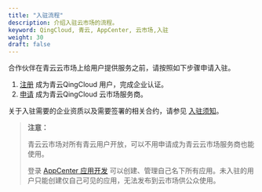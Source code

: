 ```yaml
---
title: "入驻流程"
description: 介绍入驻云市场的流程。
keyword: QingCloud, 青云, AppCenter, 云市场,入驻
weight: 30
draft: false
---
```


合作伙伴在青云云市场上给用户提供服务之前，请按照如下步骤申请入驻。

1. [注册](https://console.qingcloud.com/signup) 成为青云QingCloud 用户，完成企业认证。
2. [申请](https://appcenter.qingcloud.com/apply) 成为青云QingCloud 云市场服务商。

关于入驻需要的企业资质以及需要签署的相关合约，请参见 [入驻须知](../10_prerequisite)。

> **注意：**
>
> 青云云市场对所有青云用户开放，可以不用申请成为青云云市场服务商也能使用。
>
> 登录 [AppCenter 应用开发](https://appcenter.qingcloud.com/developer) 可以创建、管理自己名下所有应用。未入驻的用户只能创建仅自己可见的应用，无法发布到云市场供公众使用。

